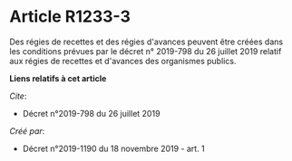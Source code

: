 # Article R1233-3

Des régies de recettes et des régies d'avances peuvent être créées dans les conditions prévues par le décret n° 2019-798 du
26 juillet 2019 relatif aux régies de recettes et d'avances des organismes publics.

**Liens relatifs à cet article**

_Cite_:

  - Décret n°2019-798 du 26 juillet 2019

_Créé par_:

  - Décret n°2019-1190 du 18 novembre 2019 - art. 1
